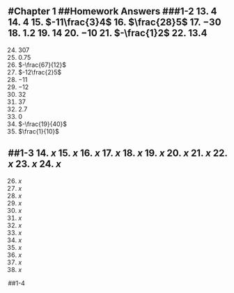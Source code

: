 #Chapter 1
##Homework Answers
###1-2
13. $4$
14. $4$
15. $-11\frac{3}4$
16. $\frac{28}5$
17. $-30$
18. $1.2$
19. $14$
20. $-10$
21. $-\frac{1}2$
22. $13.4$
---
24. $307$
25. $0.75$
26. $-\frac{67}{12}$
27. $-12\frac{2}5$
28. $-11$
29. $-12$
30. $32$
31. $37$
32. $2.7$
33. $0$
34. $-\frac{19}{40}$
35. $\frac{1}{10}$

##1-3
14. $x$
15. $x$
16. $x$
17. $x$
18. $x$
19. $x$
20. $x$
21. $x$
22. $x$
23. $x$
24. $x$
---
26. $x$
27. $x$
28. $x$
29. $x$
30. $x$
31. $x$
32. $x$
33. $x$
34. $x$
35. $x$
36. $x$
37. $x$
38. $x$

##1-4
